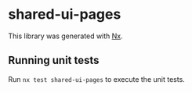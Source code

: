 # shared-ui-pages

This library was generated with [Nx](https://nx.dev).

## Running unit tests

Run `nx test shared-ui-pages` to execute the unit tests.
